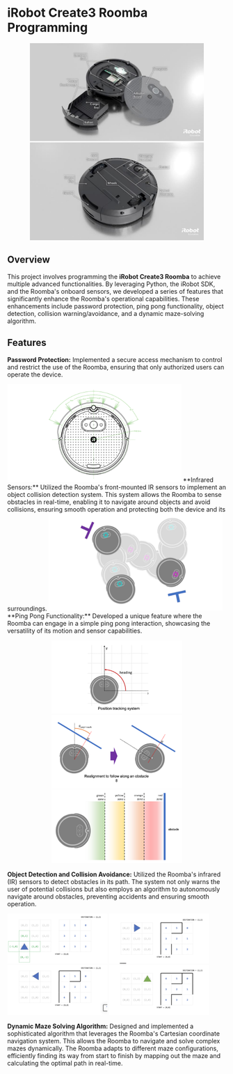 # iRobot Create3 Roomba Programming

<p align="center">
  <img src="images/irobot_physical1.png" alt="iRobot Hardware Image 1" width="400"/>
  <img src="images/irobot_physical2.png" alt="iRobot Hardware Image 2" width="400"/>
</p>

## Overview

This project involves programming the **iRobot Create3 Roomba** to achieve multiple advanced functionalities. By leveraging Python, the iRobot SDK, and the Roomba's onboard sensors, we developed a series of features that significantly enhance the Roomba's operational capabilities. These enhancements include password protection, ping pong functionality, object detection, collision warning/avoidance, and a dynamic maze-solving algorithm.

## Features

**Password Protection:** Implemented a secure access mechanism to control and restrict the use of the Roomba, ensuring that only authorized users can operate the device.

<img src="images/irobot_sensation.png" alt="iRobot Sensors" width="400"/>
**Infrared Sensors:** Utilized the Roomba's front-mounted IR sensors to implement an object collision detection system. This system allows the Roomba to sense obstacles in real-time, enabling it to navigate around objects and avoid collisions, ensuring smooth operation and protecting both the device and its surroundings.

<img src="images/irobot_pingpong.png" alt="iRobot Ping Pong Functionality" width="400"/>
**Ping Pong Functionality:** Developed a unique feature where the Roomba can engage in a simple ping pong interaction, showcasing the versatility of its motion and sensor capabilities.

<p align="center">
  <img src="images/irobot_positioning.png" alt="iRobot Positioning" width="300"/>
  <img src="images/irobot_reflection.png" alt="iRobot Reflection" width="300"/>
  <img src="images/irobot_barrier_detection.png" alt="iRobot Barrier Detection" width="300"/>
</p>

**Object Detection and Collision Avoidance:** Utilized the Roomba's infrared (IR) sensors to detect obstacles in its path. The system not only warns the user of potential collisions but also employs an algorithm to autonomously navigate around obstacles, preventing accidents and ensuring smooth operation.

<div>
  <img src="images/irobot_maze1.png" alt="iRobot Maze Solving Image 1" width="230"/>
  <img src="images/irobot_maze2.png" alt="iRobot Maze Solving Image 2" width="230"/>
  <img src="images/irobot_maze3.png" alt="iRobot Maze Solving Image 3" width="230"/>
  <img src="images/irobot_maze4.png" alt="iRobot Maze Solving Image 4" width="230"/>
</div>

**Dynamic Maze Solving Algorithm:** Designed and implemented a sophisticated algorithm that leverages the Roomba's Cartesian coordinate navigation system. This allows the Roomba to navigate and solve complex mazes dynamically. The Roomba adapts to different maze configurations, efficiently finding its way from start to finish by mapping out the maze and calculating the optimal path in real-time.

